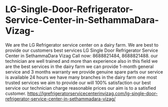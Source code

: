 # LG-Single-Door-Refrigerator-Service-Center-in-SethammaDara-Vizag-
We are the LG Refrigerator service center on a dairy farm. We are best to provide our customers best services LG Single Door Refrigerator Service Center in SethammaDara Vizag  Call now: 8688821484, 8688821488. our technician are well trained and more than experience also in this field we are the best services in the dairy farm we can provide 1-month general service and 3 months warranty we provide genuine spare parts our service is available 24 hours we have many branches in the dairy farm one most trusted services we aim to provide our will 100% satisfaction our best service our technician charge reasonable prices our aim is to a satisfied customer.  https://lgrefrigeratorservicecenterinvizag.com/lg-single-door-refrigerator-service-center-in-sethammadara-vizag/

